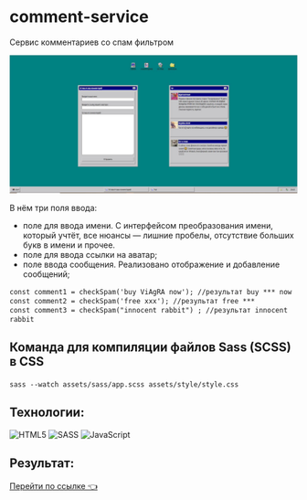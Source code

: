# comment-service

Сервис комментариев со спам фильтром

<img src="./assets/img/Снимок.jpg" alt="Сервис комментариев со спам фильтром">

В нём три поля ввода:

- поле для ввода имени. С интерфейсом преобразования имени, который учтёт, все нюансы — лишние пробелы, отсутствие больших букв в имени и прочее.
- поле для ввода ссылки на аватар;
- поле ввода сообщения. Реализовано отображение и добавление сообщений;

```
const comment1 = checkSpam('buy ViAgRA now'); //результат buy *** now
const comment2 = checkSpam('free xxx'); //результат free ***
const comment3 = checkSpam("innocent rabbit") ; //результат innocent rabbit
```

## Команда для компиляции файлов Sass (SCSS) в CSS

`sass --watch assets/sass/app.scss assets/style/style.css`

## Технологии:

![HTML5](https://img.shields.io/badge/html5-%23E34F26.svg?style=for-the-badge&logo=html5&logoColor=white)
![SASS](https://img.shields.io/badge/SASS-hotpink.svg?style=for-the-badge&logo=SASS&logoColor=white)
![JavaScript](https://img.shields.io/badge/javascript-%23323330.svg?style=for-the-badge&logo=javascript&logoColor=%23F7DF1E)

## Результат:

[Перейти по ссылке 👈 ](https://xeni-ya.github.io/comment-service/)
